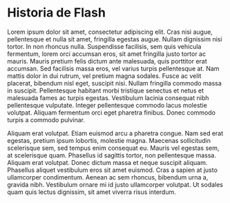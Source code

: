 # Historia de Flash

Lorem ipsum dolor sit amet, consectetur adipiscing elit. Cras nisi augue, pellentesque et nulla sit amet, fringilla egestas augue. Nullam dignissim nisi tortor. In non rhoncus nulla. Suspendisse facilisis, sem quis vehicula fermentum, lorem orci accumsan eros, sit amet fringilla justo tortor ac mauris. Mauris pretium felis dictum ante malesuada, quis porttitor erat accumsan. Sed facilisis massa eros, vel varius turpis pellentesque at. Nam mattis dolor in dui rutrum, vel pretium magna sodales. Fusce ac velit placerat, bibendum nisl eget, suscipit nisi. Nullam fringilla commodo massa in suscipit. Pellentesque habitant morbi tristique senectus et netus et malesuada fames ac turpis egestas. Vestibulum lacinia consequat nibh pellentesque vulputate. Integer pellentesque commodo lacus molestie volutpat. Aliquam fermentum orci eget pharetra finibus. Donec commodo turpis a commodo pulvinar.

Aliquam erat volutpat. Etiam euismod arcu a pharetra congue. Nam sed erat egestas, pretium ipsum lobortis, molestie magna. Maecenas sollicitudin scelerisque sem, sed tempus enim consequat eu. Mauris vel egestas sem, at scelerisque quam. Phasellus id sagittis tortor, non pellentesque massa. Aliquam erat volutpat. Donec dictum massa et neque suscipit aliquam. Phasellus aliquet vestibulum eros sit amet euismod. Cras a sapien at justo ullamcorper condimentum. Aenean ac sem rhoncus, bibendum urna a, gravida nibh. Vestibulum ornare mi id justo ullamcorper volutpat. Ut sodales quam quis lectus dignissim, sit amet viverra risus interdum.
